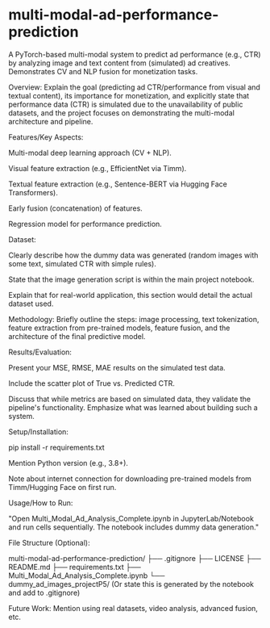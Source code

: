 # multi-modal-ad-performance-prediction
A PyTorch-based multi-modal system to predict ad performance (e.g., CTR) by analyzing image and text content from (simulated) ad creatives. Demonstrates CV and NLP fusion for monetization tasks.

Overview: Explain the goal (predicting ad CTR/performance from visual and textual content), its importance for monetization, and explicitly state that performance data (CTR) is simulated due to the unavailability of public datasets, and the project focuses on demonstrating the multi-modal architecture and pipeline.

Features/Key Aspects:

Multi-modal deep learning approach (CV + NLP).

Visual feature extraction (e.g., EfficientNet via Timm).

Textual feature extraction (e.g., Sentence-BERT via Hugging Face Transformers).

Early fusion (concatenation) of features.

Regression model for performance prediction.

Dataset:

Clearly describe how the dummy data was generated (random images with some text, simulated CTR with simple rules).

State that the image generation script is within the main project notebook.

Explain that for real-world application, this section would detail the actual dataset used.

Methodology: Briefly outline the steps: image processing, text tokenization, feature extraction from pre-trained models, feature fusion, and the architecture of the final predictive model.

Results/Evaluation:

Present your MSE, RMSE, MAE results on the simulated test data.

Include the scatter plot of True vs. Predicted CTR.

Discuss that while metrics are based on simulated data, they validate the pipeline's functionality. Emphasize what was learned about building such a system.

Setup/Installation:

pip install -r requirements.txt

Mention Python version (e.g., 3.8+).

Note about internet connection for downloading pre-trained models from Timm/Hugging Face on first run.

Usage/How to Run:

"Open Multi_Modal_Ad_Analysis_Complete.ipynb in JupyterLab/Notebook and run cells sequentially. The notebook includes dummy data generation."

File Structure (Optional):

multi-modal-ad-performance-prediction/
├── .gitignore
├── LICENSE
├── README.md
├── requirements.txt
├── Multi_Modal_Ad_Analysis_Complete.ipynb
└── dummy_ad_images_projectP5/  (Or state this is generated by the notebook and add to .gitignore)

Future Work: Mention using real datasets, video analysis, advanced fusion, etc.

